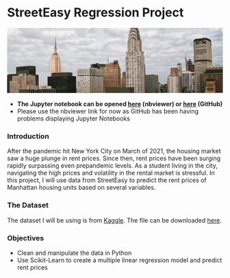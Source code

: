# StreetEasy Regression Project

![nyc](images/nyc-buildings.jpg)

- **The Jupyter notebook can be opened [here](https://nbviewer.org/github/seanjkk/streeteasy-regression-project/blob/main/Streeteasy_Regression_Project.ipynb) (nbviewer) or [here](Streeteasy_Regression_Project.ipynb) (GitHub)**
- Please use the nbviewer link for now as GitHub has been having problems displaying Jupyter Notebooks

### Introduction

After the pandemic hit New York City on March of 2021, the housing market saw a huge plunge in rent prices. Since then, rent prices have been surging rapidly surpassing even prepandemic levels. As a student living in the city, navigating the high prices and volatility in the rental market is stressful. In this project, I will use data from StreetEasy to predict the rent prices of Manhattan housing units based on several variables.

### The Dataset

The dataset I will be using is from [Kaggle](https://kaggle.com/). The file can be downloaded [here](https://www.kaggle.com/datasets/zohaib30/streeteasy-dataset).

### Objectives

- Clean and manipulate the data in Python
- Use Scikit-Learn to create a multiple linear regression model and predict rent prices
